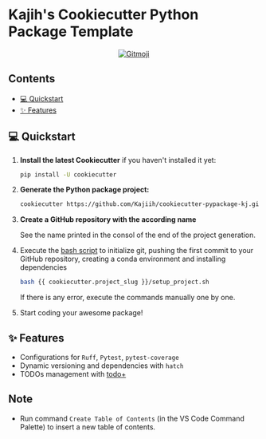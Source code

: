 
# Kajih's Cookiecutter Python Package Template

<div align="center">
<a href="https://gitmoji.dev">
  <img
    src="https://img.shields.io/badge/gitmoji-%20😜%20😍-FFDD67.svg"
    alt="Gitmoji"
  />
</a>
</div>

## Contents <!-- omit from toc -->

- [💻 Quickstart](#-quickstart)
- [✨ Features](#-features)

<!-- Add dependencies with links: cookiecutter, git, gh and uv -->

## 💻 Quickstart

<!-- Replace by install dependencies if not already installed -->
1. **Install the latest Cookiecutter** if you haven't installed it yet:

    ```bash
    pip install -U cookiecutter
    ```

2. **Generate the Python package project:**

    ```bash
    cookiecutter https://github.com/Kajiih/cookiecutter-pypackage-kj.git
    ```

3. **Create a GitHub repository with the according name**

    See the name printed in the consol of the end of the project generation.

4. Execute the [bash script]({{%20cookiecutter.project_slug%20}}/setup_project.bash) to initialize git, pushing the first commit to your GitHub repository, creating a conda environment and installing dependencies

    ```bash
    bash {{ cookiecutter.project_slug }}/setup_project.sh
    ```

    If there is any error, execute the commands manually one by one.

5. Start coding your awesome package!

## ✨ Features

- Configurations for `Ruff`, `Pytest`, `pytest-coverage`
- Dynamic versioning and dependencies with `hatch`
- TODOs management with [todo+](https://github.com/fabiospampinato/vscode-todo-plus#demo)

## Note <!-- omit from toc -->

- Run command `Create Table of Contents` (in the VS Code Command Palette) to insert a new table of contents.
